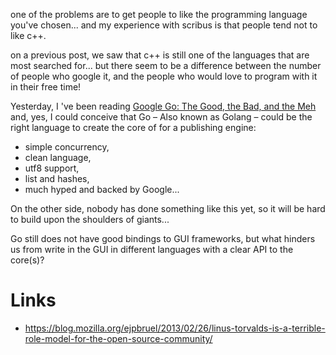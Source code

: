 one of the problems are to get people to like the programming language you've chosen... and my experience with scribus is that people tend not to like c++.

on a previous post, we saw that c++ is still one of the languages that are most searched for... but there seem to be a difference between the number of people who google it, and the people who would love to program with it in their free time!

Yesterday, I 've been reading [Google Go: The Good, the Bad, and the Meh](http://blog.carlsensei.com/post/42828735125) and, yes, I could conceive that Go – Also known as Golang – could be the right language to create the core of for a publishing engine:

- simple concurrency,
- clean language,
- utf8 support,
- list and hashes,
- much hyped and backed by Google...

On the other side, nobody has done something like this yet, so it will be hard to build upon the shoulders of giants...

Go still does not have good bindings to GUI frameworks, but what hinders us from write in the GUI in different languages with a clear API to the core(s)?


# Links

- https://blog.mozilla.org/ejpbruel/2013/02/26/linus-torvalds-is-a-terrible-role-model-for-the-open-source-community/

